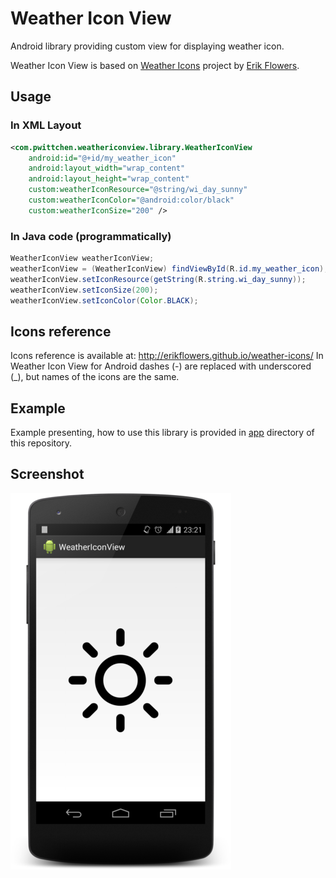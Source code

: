 Weather Icon View
===============================

Android library providing custom view for displaying weather icon.

Weather Icon View is based on [Weather Icons](https://github.com/erikflowers/weather-icons/) project by [Erik Flowers](https://github.com/erikflowers).


## Usage

### In XML Layout

```xml
<com.pwittchen.weathericonview.library.WeatherIconView
    android:id="@+id/my_weather_icon"
    android:layout_width="wrap_content"
    android:layout_height="wrap_content"
    custom:weatherIconResource="@string/wi_day_sunny"
    custom:weatherIconColor="@android:color/black"
    custom:weatherIconSize="200" />
```

### In Java code (programmatically)

```java
WeatherIconView weatherIconView;
weatherIconView = (WeatherIconView) findViewById(R.id.my_weather_icon);
weatherIconView.setIconResource(getString(R.string.wi_day_sunny));
weatherIconView.setIconSize(200);
weatherIconView.setIconColor(Color.BLACK);
```

## Icons reference

Icons reference is available at: http://erikflowers.github.io/weather-icons/
In Weather Icon View for Android dashes (-) are replaced with underscored (_), but names of the icons are the same.

## Example

Example presenting, how to use this library is provided in [app](https://github.com/pwittchen/WeatherIconView/tree/master/app) directory of this repository.

## Screenshot

![Screenshot](screenshot.png "Screenshot")
